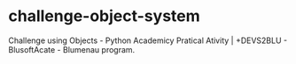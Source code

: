 # challenge-object-system
Challenge using Objects - Python Academicy Pratical Ativity | +DEVS2BLU - BlusoftAcate - Blumenau program. 
